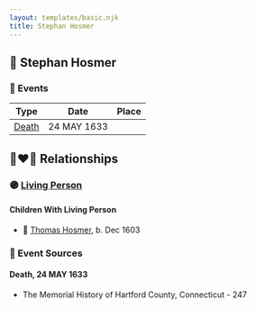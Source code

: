```yaml
---
layout: templates/basic.njk
title: Stephan Hosmer
---
```

## 🔵 Stephan Hosmer

### 📆 Events

Type | Date | Place
------ | ------ | ------
[Death](#event-event-2) | 24 MAY 1633 |

## 👩‍❤️‍👨 Relationships

### 🟣 [Living Person](/people/7/77992256)

#### Children With Living Person
* 🔵 [Thomas Hosmer](/people/7/70805658), b. Dec 1603
### 📰 Event Sources

#### <a id="event-event-2"></a> Death, 24 MAY 1633
* The Memorial History of Hartford County, Connecticut  - 247